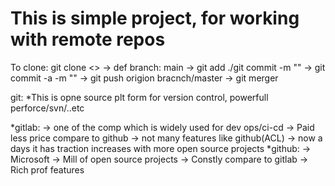 # This is simple project, for working with remote repos

To clone: git clone <>
-> def branch: main
-> git add ./git commit -m ""
-> git commit -a -m "" 
-> git push origion bracnch/master
-> git merger <bran name>
  
  git:
  *This is opne source plt form for version control, powerfull perforce/svn/..etc
  
  *gitlab:
     -> one of the comp which is widely used for dev ops/ci-cd
     -> Paid less price compare to github
     -> not many features like github(ACL)
     -> now a days it has traction increases with more open source projects
  *github:
    -> Microsoft
    -> Mill of open source projects
    -> Constly compare to gitlab
    -> Rich prof features
  
